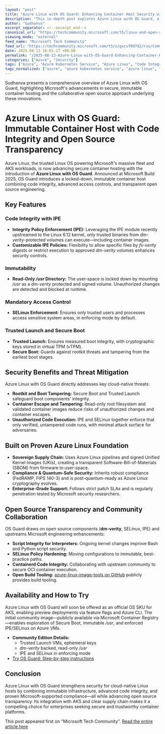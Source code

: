 ```yaml
---
layout: "post"
title: "Azure Linux with OS Guard: Enhancing Container Host Security with Code Integrity and Open Source Transparency"
description: "This in-depth post explores Azure Linux with OS Guard, a locked-down, immutable container host that builds on Azure Linux to deliver advanced code integrity, immutability, and mandatory access control for cloud-native workloads. It details how features like IPE, SELinux enforcement, Secure Boot, and trusted supply chain practices provide significant security benefits for Azure Kubernetes Service users and open source contributors. Readers will learn how OS Guard mitigates modern threats, supports compliance, and welcomes community exploration via public images and upstream contributions."
author: "Sudhanva"
excerpt_separator: <!--excerpt_end-->
canonical_url: "https://techcommunity.microsoft.com/t5/linux-and-open-source-blog/azure-linux-with-os-guard-immutable-container-host-with-code/ba-p/4437473"
viewing_mode: "external"
feed_name: "Microsoft Tech Community"
feed_url: "https://techcommunity.microsoft.com/t5/s/gxcuf89792/rss/Community"
date: 2025-08-13 16:01:17 +00:00
permalink: "/2025-08-13-Azure-Linux-with-OS-Guard-Enhancing-Container-Host-Security-with-Code-Integrity-and-Open-Source-Transparency.html"
categories: ["Azure", "Security"]
tags: ["Azure", "Azure Kubernetes Service", "Azure Linux", "Code Integrity", "Community", "Container Security", "Dm Verity", "FedRAMP", "FIPS 140 3", "Immutability", "IPE", "Microsoft Azure", "Open Source", "OS Guard", "Rootkit Protection", "Secure Boot", "Security", "Security Compliance", "SELinux", "Supply Chain Security", "Trusted Launch", "Unified Kernel Images", "Vtpm"]
tags_normalized: ["azure", "azure kubernetes service", "azure linux", "code integrity", "community", "container security", "dm verity", "fedramp", "fips 140 3", "immutability", "ipe", "microsoft azure", "open source", "os guard", "rootkit protection", "secure boot", "security", "security compliance", "selinux", "supply chain security", "trusted launch", "unified kernel images", "vtpm"]
---
```


Sudhanva presents a comprehensive overview of Azure Linux with OS Guard, highlighting Microsoft's advancements in secure, immutable container hosting and the collaborative open source approach underlying these innovations.<!--excerpt_end-->

# Azure Linux with OS Guard: Immutable Container Host with Code Integrity and Open Source Transparency

Azure Linux, the trusted Linux OS powering Microsoft's massive fleet and AKS workloads, is now advancing secure container hosting with the introduction of **Azure Linux with OS Guard**. Announced at Microsoft Build 2025, OS Guard introduces a locked-down, immutable container host combining code integrity, advanced access controls, and transparent open source engineering.

## Key Features

### Code Integrity with IPE

- **Integrity Policy Enforcement (IPE):** Leveraging the IPE module recently upstreamed to the Linux 6.12 kernel, only trusted binaries from *dm-verity*-protected volumes can execute—including container images.
- **Customizable IPE Policies:** Flexibility to allow specific files by *fs-verity* digests or restrict execution to approved *dm-verity* volumes enhances security controls.

### Immutability

- **Read-Only */usr* Directory:** The user-space is locked down by mounting */usr* as a *dm-verity* protected and signed volume. Unauthorized changes are detected and blocked at runtime.

### Mandatory Access Control

- **SELinux Enforcement:** Ensures only trusted users and processes access sensitive system areas, in enforcing mode by default.

### Trusted Launch and Secure Boot

- **Trusted Launch:** Ensures measured boot integrity, with cryptographic keys stored in virtual TPM (vTPM).
- **Secure Boot:** Guards against rootkit threats and tampering from the earliest boot stages.

## Security Benefits and Threat Mitigation

Azure Linux with OS Guard directly addresses key cloud-native threats:

- **Rootkit and Boot Tampering:** Secure Boot and Trusted Launch safeguard boot components' integrity.
- **Container Escape and Tampering:** Read-only root filesystem and validated container images reduce risks of unauthorized changes and container escapes.
- **Unauthorized Code Execution:** IPE and SELinux together enforce that only verified, untampered code runs, with minimal attack surface for adversaries.

## Built on Proven Azure Linux Foundation

- **Sovereign Supply Chain:** Uses Azure Linux pipelines and signed Unified Kernel Images (UKIs), creating a transparent Software-Bill-of-Materials (SBOM) from firmware to user-space.
- **Compliance & Quantum-Safe Security:** Inherits robust compliance (FedRAMP, FIPS 140-3) and is post-quantum-ready as Azure Linux cryptography evolves.
- **Enterprise-Grade Support:** Follows strict patch SLAs and is regularly penetration tested by Microsoft security researchers.

## Open Source Transparency and Community Collaboration

OS Guard draws on open source components (**dm-verity**, SELinux, IPE) and upstreams Microsoft engineering enhancements:

- **Script Integrity for Interpreters:** Ongoing kernel changes improve Bash and Python script security.
- **SELinux Policy Hardening:** Moving configurations to immutable, best-practice paths.
- **Containerd Code Integrity:** Collaborating with upstream community to secure OCI container execution.
- **Open Build Tooling:** [azure-linux-image-tools on GitHub](https://github.com/microsoft/azure-linux-image-tools) publicly provides build tooling.

## Availability and How to Try

Azure Linux with OS Guard will soon be offered as an official OS SKU for AKS, enabling preview deployments via feature flags and Azure CLI. The initial community image—publicly available via Microsoft Container Registry—enables exploration of Secure Boot, immutable */usr*, and enforced IPE/SELinux on Azure VMs.

- **Community Edition Details:**
    - Trusted Launch VMs, ephemeral keys
    - *dm-verity* backed, read-only */usr*
    - IPE and SELinux in enforcing mode
- [Try OS Guard: Step-by-step instructions](https://aka.ms/azurelinux-osguard-howto)

## Conclusion

Azure Linux with OS Guard strengthens security for cloud-native Linux hosts by combining immutable infrastructure, advanced code integrity, and proven Microsoft-supported compliance—all while advancing open source transparency. Its integration with AKS and clear supply chain makes it a compelling choice for enterprises seeking secure and trustworthy container platforms.

This post appeared first on "Microsoft Tech Community". [Read the entire article here](https://techcommunity.microsoft.com/t5/linux-and-open-source-blog/azure-linux-with-os-guard-immutable-container-host-with-code/ba-p/4437473)
